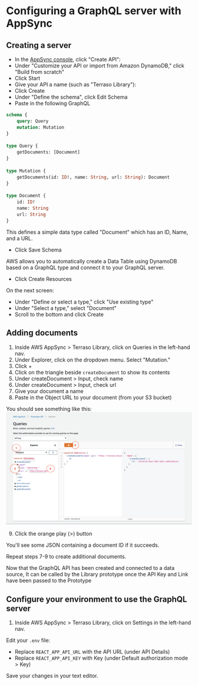 # Configuring a GraphQL server with AppSync

## Creating a server

* In the [AppSync console](https://console.aws.amazon.com/appsync/home), click "Create API":
* Under "Customize your API or import from Amazon DynamoDB," click "Build from scratch"
* Click Start
* Give your API a name (such as "Terraso Library"):
* Click Create
* Under "Define the schema", click Edit Schema
* Paste in the following GraphQL

```graphql
schema {
	query: Query
	mutation: Mutation
}

type Query {
	getDocuments: [Document]
}

type Mutation {
	getDocuments(id: ID!, name: String, url: String): Document
}

type Document {
	id: ID!
	name: String
	url: String
}
```


This defines a simple data type called "Document" which has an ID, Name, and a URL.

* Click Save Schema

AWS allows you to automatically create a Data Table using DynamoDB based on a GraphQL type and connect it to your GraphQL server.

* Click Create Resources

On the next screen:

* Under "Define or select a type," click "Use existing type"
* Under "Select a type," select "Document"
* Scroll to the bottom and click Create

## Adding documents

1. Inside AWS AppSync > Terraso Library, click on Queries in the left-hand nav.
2. Under Explorer, click on the dropdown menu. Select "Mutation."
3. Click +
4. Click on the triangle beside `createDocument` to show its contents
5. Under createDocument > Input, check name
6. Under createDocument > Input, check url
7. Give your document a name
8. Paste in the Object URL to your document (from your S3 bucket)

You should see something like this:
<br><img src="images/queries-menu.png" width="800">

9. Click the orange play (>) button

You'll see some JSON containing a document ID if it succeeds.

Repeat steps 7-9 to create additional documents.

Now that the GraphQL API has been created and connected to a data source, It can be called by the Library prototype once the API Key and Link have been passed to the Prototype

## Configure your environment to use the GraphQL server

1. Inside AWS AppSync > Terraso Library, click on Settings in the left-hand nav.

Edit your `.env` file:
* Replace `REACT_APP_API_URL` with the API URL (under API Details)
* Replace `REACT_APP_API_KEY` with Key (under Default authorization mode > Key)

Save your changes in your text editor.

